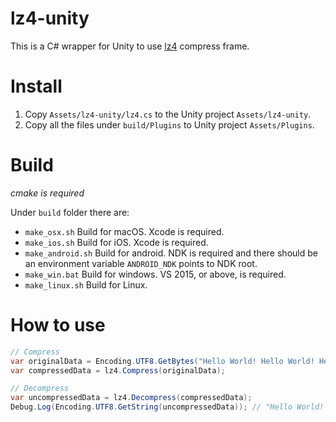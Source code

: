# lz4-unity
This is a C# wrapper for Unity to use [lz4](https://github.com/lz4/lz4/) compress frame.

# Install

1. Copy `Assets/lz4-unity/lz4.cs` to the Unity project `Assets/lz4-unity`.
2. Copy all the files under `build/Plugins` to Unity project `Assets/Plugins`.

# Build

*cmake is required*

Under `build` folder there are:

* `make_osx.sh` Build for macOS. Xcode is required.
* `make_ios.sh` Build for iOS. Xcode is required.
* `make_android.sh` Build for android. NDK is required and there should be an environment variable `ANDROID_NDK` points to NDK root.
* `make_win.bat` Build for windows. VS 2015, or above, is required.
* `make_linux.sh` Build for Linux. 


# How to use

```csharp
// Compress
var originalData = Encoding.UTF8.GetBytes("Hello World! Hello World! Hello World!");
var compressedData = lz4.Compress(originalData);

// Decompress
var uncompressedData = lz4.Decompress(compressedData);
Debug.Log(Encoding.UTF8.GetString(uncompressedData)); // "Hello World! Hello World! Hello World!"
```
